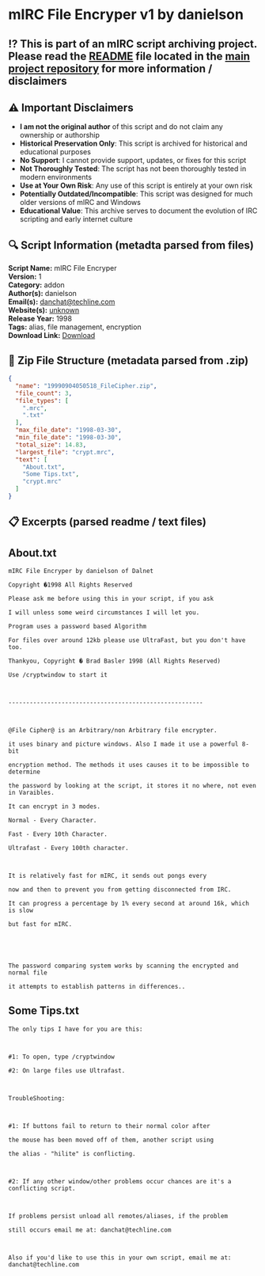 # mIRC File Encryper v1 by danielson

## ⁉️ This is part of an mIRC script archiving project. Please read the [README](https://github.com/sorzkode/mirc_scripts_archive/blob/main/README.md) file located in the [main project repository](https://github.com/sorzkode/mirc_scripts_archive) for more information / disclaimers  

## ⚠️ Important Disclaimers

- **I am not the original author** of this script and do not claim any ownership or authorship
- **Historical Preservation Only**: This script is archived for historical and educational purposes
- **No Support**: I cannot provide support, updates, or fixes for this script
- **Not Thoroughly Tested**: The script has not been thoroughly tested in modern environments
- **Use at Your Own Risk**: Any use of this script is entirely at your own risk
- **Potentially Outdated/Incompatible**: This script was designed for much older versions of mIRC and Windows
- **Educational Value**: This archive serves to document the evolution of IRC scripting and early internet culture

## 🔍 Script Information (metadta parsed from files)

**Script Name:** mIRC File Encryper  
**Version:** 1  
**Category:** addon  
**Author(s):** danielson  
**Email(s):** <danchat@techline.com>  
**Website(s):** [unknown](unknown)  
**Release Year:** 1998  
**Tags:** alias, file management, encryption  
**Download Link:** [Download](https://github.com/sorzkode/mirc_scripts_archive/raw/main/hawkee.com/19990904050518_FileCipher/19990904050518_FileCipher.zip)  

## 📂 Zip File Structure (metadata parsed from .zip)

```json
{
  "name": "19990904050518_FileCipher.zip",
  "file_count": 3,
  "file_types": [
    ".mrc",
    ".txt"
  ],
  "max_file_date": "1998-03-30",
  "min_file_date": "1998-03-30",
  "total_size": 14.83,
  "largest_file": "crypt.mrc",
  "text": [
    "About.txt",
    "Some Tips.txt",
    "crypt.mrc"
  ]
}
```

## 📋 Excerpts (parsed readme / text files)

## About.txt

```text
mIRC File Encryper by danielson of Dalnet
Copyright �1998 All Rights Reserved
Please ask me before using this in your script, if you ask
I will unless some weird circumstances I will let you.
Program uses a password based Algorithm
For files over around 12kb please use UltraFast, but you don't have too.
Thankyou, Copyright � Brad Basler 1998 (All Rights Reserved)
Use /cryptwindow to start it

-------------------------------------------------------

@File Cipher@ is an Arbitrary/non Arbitrary file encrypter.
it uses binary and picture windows. Also I made it use a powerful 8-bit
encryption method. The methods it uses causes it to be impossible to determine
the password by looking at the script, it stores it no where, not even in Varaibles.
It can encrypt in 3 modes.
Normal - Every Character.
Fast - Every 10th Character.
Ultrafast - Every 100th character.

It is relatively fast for mIRC, it sends out pongs every
now and then to prevent you from getting disconnected from IRC.
It can progress a percentage by 1% every second at around 16k, which is slow
but fast for mIRC.


The password comparing system works by scanning the encrypted and normal file
it attempts to establish patterns in differences..
```

## Some Tips.txt

```text
The only tips I have for you are this:

#1: To open, type /cryptwindow
#2: On large files use Ultrafast.

TroubleShooting:

#1: If buttons fail to return to their normal color after
the mouse has been moved off of them, another script using 
the alias - "hilite" is conflicting.

#2: If any other window/other problems occur chances are it's a conflicting script.

If problems persist unload all remotes/aliases, if the problem
still occurs email me at: danchat@techline.com

Also if you'd like to use this in your own script, email me at: danchat@techline.com
```

